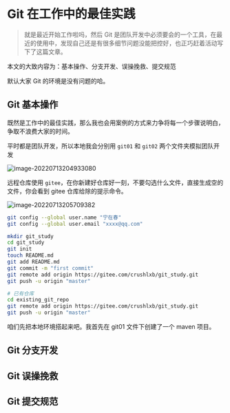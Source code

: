 # Git 在工作中的最佳实践

> 就是最近开始工作啦吗，然后 Git 是团队开发中必须要会的一个工具，在最近的使用中，发现自己还是有很多细节问题没能把控好，也正巧赶着活动写下了这篇文章。

本文的大致内容为：基本操作、分支开发、误操挽救、提交规范

默认大家 Git 的环境是没有问题的哈。

## Git 基本操作

既然是工作中的最佳实践，那么我也会用案例的方式来力争将每一个步骤说明白，争取不浪费大家的时间。

平时都是团队开发，所以本地我会分别用 `git01` 和 `git02` 两个文件夹模拟团队开发

![image-20220713204933080](C:\Users\ASUS\Desktop\nzc_blog\img\image-20220713204933080.png)

远程仓库使用 `gitee`，在你新建好仓库好一刻，不要勾选什么文件，直接生成空的文件，你会看到 gitee 仓库给除的提示命令。

![image-20220713205709382](C:\Users\ASUS\Desktop\nzc_blog\img\image-20220713205709382.png)



```bash
git config --global user.name "宁在春"
git config --global user.email "xxxx@qq.com"

mkdir git_study
cd git_study
git init 
touch README.md
git add README.md
git commit -m "first commit"
git remote add origin https://gitee.com/crushlxb/git_study.git
git push -u origin "master"

# 已有仓库
cd existing_git_repo
git remote add origin https://gitee.com/crushlxb/git_study.git
git push -u origin "master"
```

咱们先把本地环境搭起来吧。我首先在 git01 文件下创建了一个 maven 项目。









## Git 分支开发











## Git 误操挽救





## Git 提交规范